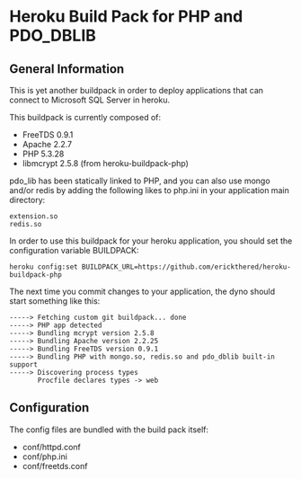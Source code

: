 Heroku Build Pack for PHP and PDO_DBLIB
=======================================

General Information
-------------------

This is yet another buildpack in order to deploy applications
that can connect to Microsoft SQL Server in heroku.

This buildpack is currently composed of:

* FreeTDS 0.9.1
* Apache 2.2.7
* PHP 5.3.28
* libmcrypt 2.5.8 (from heroku-buildpack-php)

pdo_lib has been statically linked to PHP, and you can also
use mongo and/or redis by adding the following likes to php.ini
in your application main directory:

	extension.so
	redis.so

In order to use this buildpack for your heroku application, you
should set the configuration variable BUILDPACK:

	heroku config:set BUILDPACK_URL=https://github.com/erickthered/heroku-buildpack-php

The next time you commit changes to your application, the dyno
should start something like this:

	-----> Fetching custom git buildpack... done
	-----> PHP app detected
	-----> Bundling mcrypt version 2.5.8
	-----> Bundling Apache version 2.2.25
	-----> Bundling FreeTDS version 0.9.1
	-----> Bundling PHP with mongo.so, redis.so and pdo_dblib built-in support
	-----> Discovering process types
	       Procfile declares types -> web

Configuration
-------------

The config files are bundled with the build pack itself:

* conf/httpd.conf
* conf/php.ini
* conf/freetds.conf

